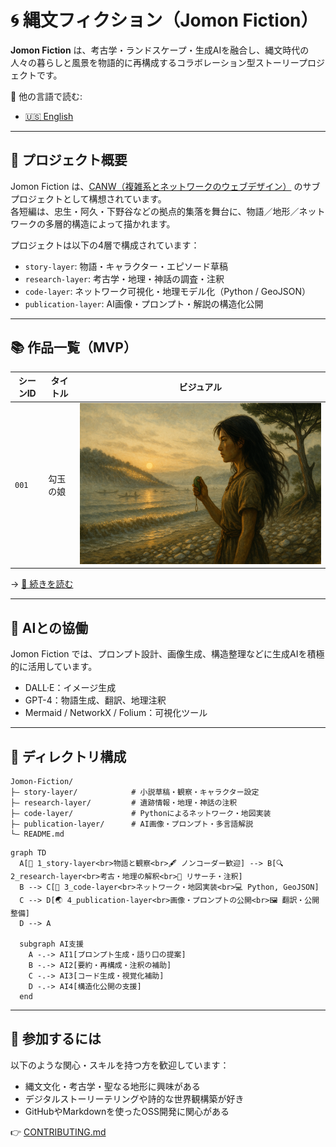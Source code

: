 # 🌀 縄文フィクション（Jomon Fiction）

**Jomon Fiction** は、考古学・ランドスケープ・生成AIを融合し、縄文時代の人々の暮らしと風景を物語的に再構成するコラボレーション型ストーリープロジェクトです。

📘 他の言語で読む:

- [🇺🇸 English](./README.md)

---

## 🐽 プロジェクト概要

Jomon Fiction は、[CANW（複雑系とネットワークのウェブデザイン）](https://github.com/satoshi-create/complexity-and-network-webdesign/tree/main) のサブプロジェクトとして構想されています。  
各短編は、忠生・阿久・下野谷などの拠点的集落を舞台に、物語／地形／ネットワークの多層的構造によって描かれます。

プロジェクトは以下の4層で構成されています：

- `story-layer`: 物語・キャラクター・エピソード草稿
- `research-layer`: 考古学・地理・神話の調査・注釈
- `code-layer`: ネットワーク可視化・地理モデル化（Python / GeoJSON）
- `publication-layer`: AI画像・プロンプト・解説の構造化公開

---

## 📚 作品一覧（MVP）

| シーンID | タイトル | ビジュアル |
|----------|----------------------------|----------|
| `001` | 勾玉の娘 | ![scene](./4_publication-layer/scene_001_magatama/story_001_magatama.png) |

→ [📖 続きを読む](./4_publication-layer/scene_001_magatama/index.md)

---

## 🤖 AIとの協働

Jomon Fiction では、プロンプト設計、画像生成、構造整理などに生成AIを積極的に活用しています。

- DALL·E：イメージ生成
- GPT-4：物語生成、翻訳、地理注釈
- Mermaid / NetworkX / Folium：可視化ツール

---

## 📂 ディレクトリ構成

```
Jomon-Fiction/
├— story-layer/            # 小説草稿・観察・キャラクター設定
├— research-layer/         # 遺跡情報・地理・神話の注釈
├— code-layer/             # Pythonによるネットワーク・地図実装
├— publication-layer/      # AI画像・プロンプト・多言語解説
└— README.md
```

```mermaid
graph TD
  A[📜 1_story-layer<br>物語と観察<br>🖋 ノンコーダー歓迎] --> B[🔍 2_research-layer<br>考古・地理の解釈<br>🧪 リサーチ・注釈]
  B --> C[🧠 3_code-layer<br>ネットワーク・地図実装<br>💻 Python, GeoJSON]
  C --> D[🌏 4_publication-layer<br>画像・プロンプトの公開<br>🖼 翻訳・公開整備]
  D --> A

  subgraph AI支援
    A -.-> AI1[プロンプト生成・語り口の提案]
    B -.-> AI2[要約・再構成・注釈の補助]
    C -.-> AI3[コード生成・視覚化補助]
    D -.-> AI4[構造化公開の支援]
  end
```

---

## 🌱 参加するには

以下のような関心・スキルを持つ方を歓迎しています：

- 縄文文化・考古学・聖なる地形に興味がある
- デジタルストーリーテリングや詩的な世界観構築が好き
- GitHubやMarkdownを使ったOSS開発に関心がある

👉 [CONTRIBUTING.md](./CONTRIBUTING.md)
